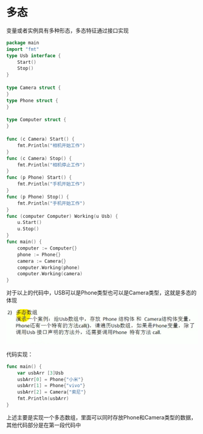 # 多态

变量或者实例具有多种形态，多态特征通过接口实现

```go
package main
import "fmt"
type Usb interface {
	Start()
	Stop()
}

type Camera struct {
}
type Phone struct {
}

type Computer struct {
}

func (c Camera) Start() {
	fmt.Println("相机开始工作")
}
func (c Camera) Stop() {
	fmt.Println("相机停止工作")
}
func (p Phone) Start() {
	fmt.Println("手机开始工作")
}
func (p Phone) Stop() {
	fmt.Println("手机开始工作")
}
func (computer Computer) Working(u Usb) {
	u.Start()
	u.Stop()
}
func main() {
	computer := Computer{}
	phone := Phone{}
	camera := Camera{}
	computer.Working(phone)
	computer.Working(camera)
}
```

对于以上的代码中，USB可以是Phone类型也可以是Camera类型，这就是多态的体现

![image-20250728180254764](面型对象-多态.assets/image-20250728180254764.png)

代码实现：

```go
func main() {
	var usbArr [3]Usb
	usbArr[0] = Phone{"小米"}
	usbArr[1] = Phone{"vivo"}
	usbArr[2] = Camera{"索尼"}
	fmt.Println(usbArr)
}
```

上述主要是实现一个多态数组，里面可以同时存放Phone和Camera类型的数据，其他代码部分是在第一段代码中